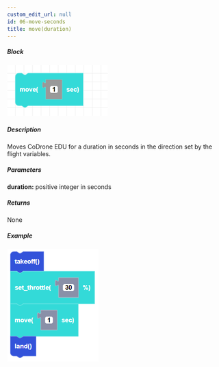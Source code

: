 ```yaml
---
custom_edit_url: null
id: 06-move-seconds
title: move(duration)
---
```


##### Block

![move block image](move_with_params.PNG)

##### Description

Moves CoDrone EDU for a duration in seconds in the direction set by the flight variables.


##### Parameters

**duration:** positive integer in seconds

##### Returns

None

##### Example

![move example](move_with_params_example.PNG)
